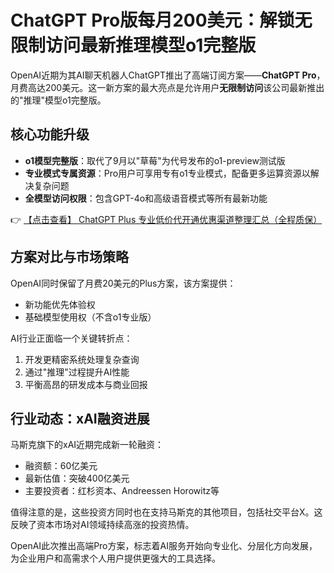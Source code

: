# ChatGPT Pro版每月200美元：解锁无限制访问最新推理模型o1完整版

OpenAI近期为其AI聊天机器人ChatGPT推出了高端订阅方案——**ChatGPT Pro**，月费高达200美元。这一新方案的最大亮点是允许用户**无限制访问**该公司最新推出的"推理"模型o1完整版。

## 核心功能升级

- **o1模型完整版**：取代了9月以"草莓"为代号发布的o1-preview测试版
- **专业模式专属资源**：Pro用户可享用专有o1专业模式，配备更多运算资源以解决复杂问题
- **全模型访问权限**：包含GPT-4o和高级语音模式等所有最新功能

👉 [【点击查看】 ChatGPT Plus 专业低价代开通优惠渠道整理汇总（全程质保）](https://bit.ly/DaiKai)

## 方案对比与市场策略

OpenAI同时保留了月费20美元的Plus方案，该方案提供：
- 新功能优先体验权
- 基础模型使用权（不含o1专业版）

AI行业正面临一个关键转折点：
1. 开发更精密系统处理复杂查询
2. 通过"推理"过程提升AI性能
3. 平衡高昂的研发成本与商业回报

## 行业动态：xAI融资进展

马斯克旗下的xAI近期完成新一轮融资：
- 融资额：60亿美元
- 最新估值：突破400亿美元
- 主要投资者：红杉资本、Andreessen Horowitz等

值得注意的是，这些投资方同时也在支持马斯克的其他项目，包括社交平台X。这反映了资本市场对AI领域持续高涨的投资热情。

OpenAI此次推出高端Pro方案，标志着AI服务开始向专业化、分层化方向发展，为企业用户和高需求个人用户提供更强大的工具选择。